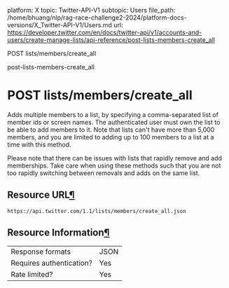 platform: X
topic: Twitter-API-V1
subtopic: Users
file_path: /home/bhuang/nlp/rag-race-challenge2-2024/platform-docs-versions/X_Twitter-API-V1/Users.md
url: https://developer.twitter.com/en/docs/twitter-api/v1/accounts-and-users/create-manage-lists/api-reference/post-lists-members-create_all

POST lists/members/create\_all

post-lists-members-create\_all

# POST lists/members/create\_all

Adds multiple members to a list, by specifying a comma-separated list of member ids or screen names. The authenticated user must own the list to be able to add members to it. Note that lists can't have more than 5,000 members, and you are limited to adding up to 100 members to a list at a time with this method.

Please note that there can be issues with lists that rapidly remove and add memberships. Take care when using these methods such that you are not too rapidly switching between removals and adds on the same list.

## Resource URL[¶](#resource-url "Permalink to this headline")

`https://api.twitter.com/1.1/lists/members/create_all.json`

## Resource Information[¶](#resource-information "Permalink to this headline")

|     |     |
| --- | --- |
| Response formats | JSON |
| Requires authentication? | Yes |
| Rate limited? | Yes |